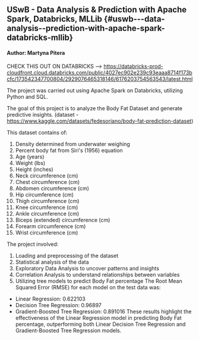 ## USwB - Data Analysis & Prediction with Apache Spark, Databricks, MLLib {#uswb---data-analysis--prediction-with-apache-spark-databricks-mllib}

#### Author: Martyna Pitera

CHECK THIS OUT ON DATABRICKS --> <https://databricks-prod-cloudfront.cloud.databricks.com/public/4027ec902e239c93eaaa8714f173bcfc/173542347700804/2929076465318146/6176203754563543/latest.html>

The project was carried out using Apache Spark on Databricks, utilizing
Python and SQL.

The goal of this project is to analyze the Body Fat Dataset and generate
predictive insights. 
(dataset - <https://www.kaggle.com/datasets/fedesoriano/body-fat-prediction-dataset>)

This dataset contains of:

1.  Density determined from underwater weighing
2.  Percent body fat from Siri\'s (1956) equation
3.  Age (years)
4.  Weight (lbs)
5.  Height (inches)
6.  Neck circumference (cm)
7.  Chest circumference (cm)
8.  Abdomen circumference (cm)
9.  Hip circumference (cm)
10. Thigh circumference (cm)
11. Knee circumference (cm)
12. Ankle circumference (cm)
13. Biceps (extended) circumference (cm)
14. Forearm circumference (cm)
15. Wrist circumference (cm)
 
The project involved:

1.  Loading and preprocessing of the dataset
2.  Statistical analysis of the data
3.  Exploratory Data Analysis to uncover patterns and insights
4.  Correlation Analysis to understand relationships between variables
5.  Utilizing tree models to predict Body Fat percentage
    The Root Mean Squared Error (RMSE) for each model on the test data was:

-   Linear Regression: 0.622103
-   Decision Tree Regression: 0.96897
-   Gradient-Boosted Tree Regression: 0.891016 These results highlight
    the effectiveness of the Linear Regression model in predicting Body
    Fat percentage, outperforming both Linear Decision Tree Regression
    and Gradient-Boosted Tree Regression models.
